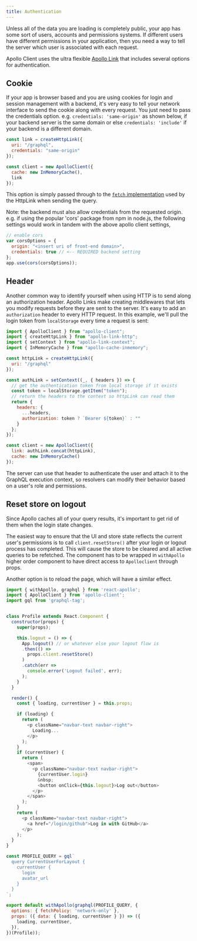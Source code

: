 ```yaml
---
title: Authentication
---
```


Unless all of the data you are loading is completely public, your app has some sort of users, accounts and permissions systems. If different users have different permissions in your application, then you need a way to tell the server which user is associated with each request.

Apollo Client uses the ultra flexible [Apollo Link](/docs/link) that includes several options for authentication.

## Cookie

If your app is browser based and you are using cookies for login and session management with a backend, it's very easy to tell your network interface to send the cookie along with every request. You just need to pass the credentials option. e.g. `credentials: 'same-origin'` as shown below, if your backend server is the same domain or else `credentials: 'include'` if your backend is a different domain.

```js
const link = createHttpLink({
  uri: "/graphql",
  credentials: "same-origin"
});

const client = new ApolloClient({
  cache: new InMemoryCache(),
  link
});
```

This option is simply passed through to the [`fetch` implementation](https://github.com/github/fetch) used by the HttpLink when sending the query.

Note: the backend must also allow credentials from the requested origin. e.g. if using the popular 'cors' package from npm in node.js, the following settings would work in tandem with the above apollo client settings,

```js
// enable cors
var corsOptions = {
  origin: "<insert uri of front-end domain>",
  credentials: true // <-- REQUIRED backend setting
};
app.use(cors(corsOptions));
```

## Header

Another common way to identify yourself when using HTTP is to send along an authorization header. Apollo Links make creating middlewares that lets you modify requests before they are sent to the server. It's easy to add an `authorization` header to every HTTP request. In this example, we'll pull the login token from `localStorage` every time a request is sent:

```js
import { ApolloClient } from "apollo-client";
import { createHttpLink } from "apollo-link-http";
import { setContext } from "apollo-link-context";
import { InMemoryCache } from "apollo-cache-inmemory";

const httpLink = createHttpLink({
  uri: "/graphql"
});

const authLink = setContext((_, { headers }) => {
  // get the authentication token from local storage if it exists
  const token = localStorage.getItem("token");
  // return the headers to the context so httpLink can read them
  return {
    headers: {
      ...headers,
      authorization: token ? `Bearer ${token}` : ""
    }
  };
});

const client = new ApolloClient({
  link: authLink.concat(httpLink),
  cache: new InMemoryCache()
});
```

The server can use that header to authenticate the user and attach it to the GraphQL execution context, so resolvers can modify their behavior based on a user's role and permissions.

<h2 id="login-logout">Reset store on logout</h2>

Since Apollo caches all of your query results, it's important to get rid of them when the login state changes.

The easiest way to ensure that the UI and store state reflects the current user's permissions is to call `client.resetStore()` after your login or logout process has completed. This will cause the store to be cleared and all active queries to be refetched. The component has to be wrapped in `withApollo` higher order component to have direct access to `Apolloclient` through props.

Another option is to reload the page, which will have a similar effect.

```js
import { withApollo, graphql } from 'react-apollo';
import { ApolloClient } from 'apollo-client';
import gql from 'graphql-tag';


class Profile extends React.Component {
  constructor(props) {
    super(props);

    this.logout = () => {
      App.logout() // or whatever else your logout flow is
      .then(() =>
        props.client.resetStore()
      )
      .catch(err =>
        console.error('Logout failed', err);
      );
    }
  }

  render() {
    const { loading, currentUser } = this.props;

    if (loading) {
      return (
        <p className="navbar-text navbar-right">
          Loading...
        </p>
      );
    }
    if (currentUser) {
      return (
        <span>
          <p className="navbar-text navbar-right">
            {currentUser.login}
            &nbsp;
            <button onClick={this.logout}>Log out</button>
          </p>
        </span>
      );
    }
    return (
      <p className="navbar-text navbar-right">
        <a href="/login/github">Log in with GitHub</a>
      </p>
    );
  }
}

const PROFILE_QUERY = gql`
  query CurrentUserForLayout {
    currentUser {
      login
      avatar_url
    }
  }
`;

export default withApollo(graphql(PROFILE_QUERY, {
  options: { fetchPolicy: 'network-only' },
  props: ({ data: { loading, currentUser } }) => ({
    loading, currentUser,
  }),
})(Profile));
```
